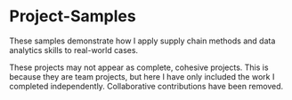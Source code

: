 # Project-Samples

These samples demonstrate how I apply supply chain methods and data analytics skills to real-world cases.

These projects may not appear as complete, cohesive projects. This is because they are team projects, but here I have only included the work I completed independently. Collaborative contributions have been removed.
